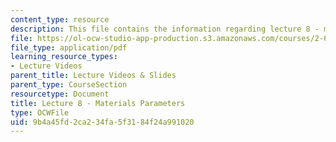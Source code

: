 ```yaml
---
content_type: resource
description: This file contains the information regarding lecture 8 - materials parameters.
file: https://ol-ocw-studio-app-production.s3.amazonaws.com/courses/2-627-fundamentals-of-photovoltaics-fall-2013/9b4a45fd2ca234fa5f3184f24a991020_MIT2_627F13_lec08.pdf
file_type: application/pdf
learning_resource_types:
- Lecture Videos
parent_title: Lecture Videos & Slides
parent_type: CourseSection
resourcetype: Document
title: Lecture 8 - Materials Parameters
type: OCWFile
uid: 9b4a45fd-2ca2-34fa-5f31-84f24a991020
---
```

